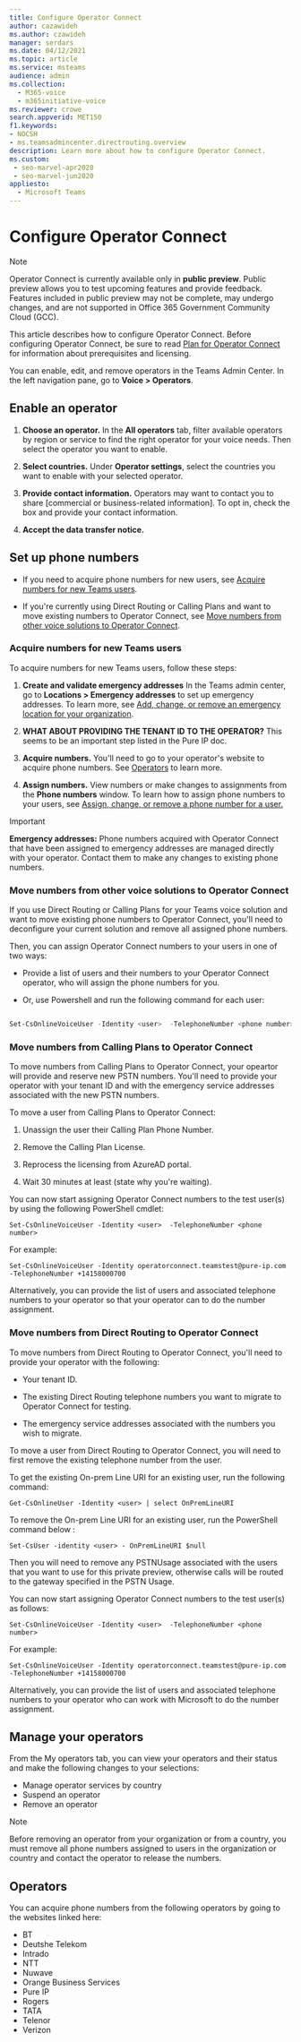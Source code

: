 ```yaml
---
title: Configure Operator Connect
author: cazawideh
ms.author: czawideh
manager: serdars
ms.date: 04/12/2021
ms.topic: article
ms.service: msteams
audience: admin
ms.collection: 
  - M365-voice
  - m365initiative-voice
ms.reviewer: crowe
search.appverid: MET150
f1.keywords:
- NOCSH
- ms.teamsadmincenter.directrouting.overview
description: Learn more about how to configure Operator Connect.
ms.custom: 
 - seo-marvel-apr2020
 - seo-marvel-jun2020
appliesto: 
  - Microsoft Teams
---
```


# Configure Operator Connect

>[!NOTE]
>Operator Connect is currently available only in **public preview**. Public preview allows you to test upcoming features and provide feedback. Features included in public preview may not be complete, may undergo changes, and are not supported in Office 365 Government Community Cloud (GCC).

This article describes how to configure Operator Connect. Before configuring Operator Connect, be sure to read [Plan for Operator Connect](operator-connect-plan.md) for information about prerequisites and licensing.

You can enable, edit, and remove operators in the Teams Admin Center. In the left navigation pane, go to **Voice > Operators**.

## Enable an operator

1. **Choose an operator.** In the **All operators** tab, filter available operators by region or service to find the right operator for your voice needs. Then select the operator you want to enable.  

2. **Select countries.** Under **Operator settings**, select the countries you want to enable with your selected operator.

3. **Provide contact information.** Operators may want to contact you to share [commercial or business-related information]. To opt in, check the box and provide your contact information.  

4. **Accept the data transfer notice.**

## Set up phone numbers

- If you need to acquire phone numbers for new users, see [Acquire numbers for new Teams users](#acquire-numbers-for-new-teams-users).

- If you're currently using Direct Routing or Calling Plans and want to move existing numbers to Operator Connect, see [Move numbers from other voice solutions to Operator Connect](#move-numbers-from-other-voice-solutions-to-operator-connect).

### Acquire numbers for new Teams users

To acquire numbers for new Teams users, follow these steps:

1. **Create and validate emergency addresses** In the Teams admin center, go to **Locations > Emergency addresses** to set up emergency addresses. To learn more, see [Add, change, or remove an emergency location for your organization](https://docs.microsoft.com/MicrosoftTeams/add-change-remove-emergency-location-organization).

2. **WHAT ABOUT PROVIDING THE TENANT ID TO THE OPERATOR?** This seems to be an important step listed in the Pure IP doc.

3. **Acquire numbers.** You'll need to go to your operator's website to acquire phone numbers. See [Operators](#operators) to learn more.  

4. **Assign numbers.** View numbers or make changes to assignments from the **Phone numbers** window. To learn how to assign phone numbers to your users, see [Assign, change, or remove a phone number for a user.](https://docs.microsoft.com/microsoftteams/assign-change-or-remove-a-phone-number-for-a-user#assign-a-phone-number-to-a-user)

>[!IMPORTANT]
>**Emergency addresses:** Phone numbers acquired with Operator Connect that have been assigned to emergency addresses are managed directly with your operator. Contact them to make any changes to existing phone numbers.

### Move numbers from other voice solutions to Operator Connect

If you use Direct Routing or Calling Plans for your Teams voice solution and want to move existing phone numbers to Operator Connect, you'll need to deconfigure your current solution and remove all assigned phone numbers.

Then, you can assign Operator Connect numbers to your users in one of two ways:

- Provide a list of users and their numbers to your Operator Connect operator, who will assign the phone numbers for you.

- Or, use Powershell and run the following command for each user:

```PowerShell

Set-CsOnlineVoiceUser -Identity <user>  -TelephoneNumber <phone number> 

```

### Move numbers from Calling Plans to Operator Connect

To move numbers from Calling Plans to Operator Connect, your opeartor will provide and reserve new PSTN numbers. You'll need to provide your operator with your tenant ID and with the  emergency service addresses associated with the new PSTN numbers.

To move a user from Calling Plans to Operator Connect:

1. Unassign the user their Calling Plan Phone Number.

2. Remove the Calling Plan License.

3. Reprocess the licensing from AzureAD portal. 

4. Wait 30 minutes at least  (state why you're waiting).

You can now start assigning Operator Connect numbers to the test user(s) by using the following PowerShell cmdlet:

```
Set-CsOnlineVoiceUser -Identity <user>  -TelephoneNumber <phone number> 
```
For example:

```
Set-CsOnlineVoiceUser -Identity operatorconnect.teamstest@pure-ip.com -TelephoneNumber +14158000700 
```

Alternatively, you can provide the list of users and associated telephone numbers to your operator so that your operator can to do the number assignment.  

### Move numbers from Direct Routing to Operator Connect

To move numbers from Direct Routing to Operator Connect, you'll need to provide your operator with the following:

- Your tenant ID.

- The existing Direct Routing telephone numbers you want to migrate to Operator Connect for testing.

- The emergency service addresses associated with the numbers you wish to migrate.

To move a user from Direct Routing to Operator Connect, you will need  to first remove the existing telephone number from the user.  

To get the existing On-prem Line URI for an existing user, run the following command:

```
Get-CsOnlineUser -Identity <user> | select OnPremLineURI 
```

To remove the On-prem Line URI for an existing user,  run the PowerShell command below :  

```
Set-CsUser -identity <user> - OnPremLineURI $null 
```

Then you will need to remove any PSTNUsage associated with the users that you want to use for this private preview, otherwise calls will be routed to the gateway specified in the PSTN Usage. 

You can now start assigning Operator Connect numbers to the test user(s) as follows:

```
Set-CsOnlineVoiceUser -Identity <user>  -TelephoneNumber <phone number> 
```

For example:

```
Set-CsOnlineVoiceUser -Identity operatorconnect.teamstest@pure-ip.com -TelephoneNumber +14158000700 
```

Alternatively, you can provide the list of users and associated telephone numbers to your operator who can work with Microsoft to do the number assignment.  

## Manage your operators

From the My operators tab, you can view your operators and their status and make the following changes to your selections:  

- Manage operator services by country
- Suspend an operator
- Remove an operator

>[!NOTE]
>Before removing an operator from your organization or from a country, you must remove all phone numbers assigned to users in the organization or country and contact the operator to release the numbers.

## Operators

You can acquire phone numbers from the following operators by going to the websites linked here:

- BT
- Deutshe Telekom
- Intrado
- NTT
- Nuwave
- Orange Business Services
- Pure IP
- Rogers
- TATA
- Telenor
- Verizon
